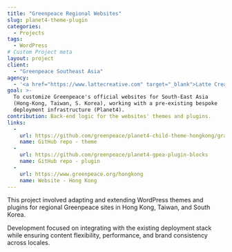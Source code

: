 ```yaml
---
title: "Greenpeace Regional Websites"
slug: planet4-theme-plugin
categories:
  - Projects
tags:
  - WordPress
# Custom Project meta
layout: project
client:
  - "Greenpeace Southeast Asia"
agency:
  - '<a href="https://www.lattecreative.com" target="_blank">Latte Creative</a>'
goal: >-
  To customize Greenpeace's official websites for South-East Asia 
  (Hong-Kong, Taiwan, S. Korea), working with a pre-existing bespoke 
  deployment infrastructure (Planet4).
contribution: Back-end logic for the websites' themes and plugins.
links:
  -
    url: https://github.com/greenpeace/planet4-child-theme-hongkong/graphs/contributors
    name: GitHub repo - theme
  -
    url: https://github.com/greenpeace/planet4-gpea-plugin-blocks
    name: GitHub repo - plugin
  -
    url: https://www.greenpeace.org/hongkong
    name: Website - Hong Kong
---
```


This project involved adapting and extending WordPress themes and plugins for regional Greenpeace sites in Hong Kong, Taiwan, and South Korea.

Development focused on integrating with the existing deployment stack while ensuring content flexibility, performance, and brand consistency across locales.

